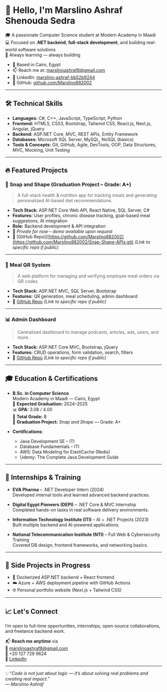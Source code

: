 # 👋 Hello, I'm Marslino Ashraf Shenouda Sedra

🎓 A passionate Computer Science student at Modern Academy in Maadi  
💻 Focused on **.NET backend**, **full-stack development**, and building real-world software solutions  
🚀 Always learning — always building  

- 📍 Based in Cairo, Egypt  
- 📫 Reach me at: marslinoashraf8@gmail.com  
- 💼 LinkedIn: [marslino-ashraf-bb52b9244](https://www.linkedin.com/in/marslino-ashraf-bb52b9244)  
- 🔗 GitHub: [github.com/Marslino882002](https://github.com/Marslino882002)

---

## 🛠️ Technical Skills

- **Languages:** C#, C++, JavaScript, TypeScript, Python  
- **Frontend:** HTML5, CSS3, Bootstrap, Tailwind CSS, React.js, Next.js, Angular, jQuery  
- **Backend:** ASP.NET Core, MVC, REST APIs, Entity Framework  
- **Databases:** Microsoft SQL Server, MySQL, NoSQL (basics)  
- **Tools & Concepts:** Git, GitHub, Agile, DevTools, OOP, Data Structures, MVC, Mocking, Unit Testing  

---

## 🔥 Featured Projects

### 📱 Snap and Shape (Graduation Project – **Grade: A+**)
> A full-stack health & nutrition app for tracking meals and generating personalized AI-based diet recommendations.

- **Tech Stack:** ASP.NET Core Web API, React Native, SQL Server, C#  
- **Features:** User profiles, chronic disease tracking, goal-based meal suggestions, AI integration  
- **Role:** Backend development & API integration  
- 🚀 *Private for now – demo available upon request*
- 🔗 [GitHub Repo]([https://github.com/Marslino882002](https://github.com/Marslino882002/Snap-Shape-APIs.git) *(Link to specific repo if public)*

---

### 🍱 Meal QR System
> A web platform for managing and verifying employee meal orders via QR codes.

- **Tech Stack:** ASP.NET MVC, SQL Server, Bootstrap  
- **Features:** QR generation, meal scheduling, admin dashboard  
- 🔗 [GitHub Repo]([https://github.com/Marslino882002](https://github.com/Marslino882002/Coupons-Project.git)) *(Link to specific repo if public)*

---


### 📊 Admin Dashboard
> Centralized dashboard to manage podcasts, articles, ads, users, and more.

- **Tech Stack:** ASP.NET Core MVC, Bootstrap, jQuery  
- **Features:** CRUD operations, form validation, search, filters  
- 🔗 [GitHub Repo]([https://github.com/Marslino882002](https://github.com/Marslino882002/Dashboard)) *(Link to specific repo if public)*

---

## 🎓 Education & Certifications

- **B.Sc. in Computer Science**  
  Modern Academy in Maadi — Cairo, Egypt  
  📅 **Expected Graduation:** 2024–2025  
  📊 **GPA:** 3.08 / 4.00  
  🏅 **Total Grade:** B  
  🧪 **Graduation Project:** *Snap and Shape* — Grade: A+

- **Certifications:**
  - Java Development SE – ITI
  - Database Fundamentals – ITI
  - AWS: Data Modeling for ElastiCache (Redis)
  - Udemy: The Complete Java Development Guide

---

## 💼 Internships & Training

- **EVA Pharma** – .NET Developer Intern (2024)  
  Developed internal tools and learned advanced backend practices.

- **Digital Egypt Pioneers (DEPI)** – .NET Core & MVC Internship  
  Completed hands-on tasks in real software delivery environments.

- **Information Technology Institute (ITI)** – AI + .NET Projects (2023)  
  Built multiple backend and AI-powered applications.

- **National Telecommunication Institute (NTI)** – Full Web & Cybersecurity Training  
  Covered DB design, frontend frameworks, and networking basics.

---

## 🧩 Side Projects in Progress

- 🐳 Dockerized ASP.NET backend + React frontend
- ☁️ Azure + AWS deployment pipeline with GitHub Actions
- 🌐 Personal portfolio website (Next.js + Tailwind CSS)

---

## 📈 Let's Connect

I’m open to full-time opportunities, internships, open-source collaborations, and freelance backend work.

📬 **Reach me anytime** via  
📧 marslinoashraf8@gmail.com  
📱 +20 127 729 9624  
🔗 [LinkedIn](https://www.linkedin.com/in/marslino-ashraf-bb52b9244)

---

_💡 “Code is not just about logic — it’s about solving real problems and creating real impact.”_  
*— Marslino Ashraf*
